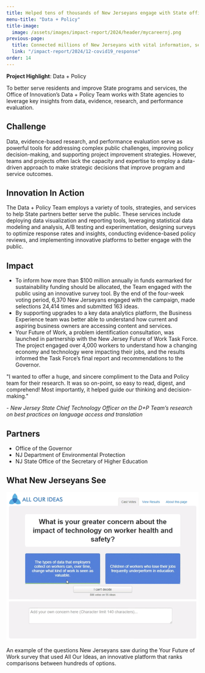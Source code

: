 ```yaml
---
title: Helped tens of thousands of New Jerseyans engage with State officials on policy making and spending decisions
menu-title: "Data + Policy"
title-image:
  image: /assets/images/impact-report/2024/header/mycareernj.png
previous-page:
  title: Connected millions of New Jerseyans with vital information, services, and programs
  link: "/impact-report/2024/12-covid19_response"
order: 14
---
```


<div class="usa-alert usa-alert--info usa-alert--no-icon">
    <div class="usa-alert__body">
        <p class="usa-alert__text">
            <strong> Project Highlight</strong>: Data + Policy
        </p>
    </div>
</div>

To better serve residents and improve State programs and services, the Office of Innovation’s Data + Policy Team works with State agencies to leverage key insights from data, evidence, research, and performance evaluation.

## Challenge

Data, evidence-based research, and performance evaluation serve as powerful tools for addressing complex public challenges, improving policy decision-making, and supporting project improvement strategies. However, teams and projects often lack the capacity and expertise to employ a data-driven approach to make strategic decisions that improve program and service outcomes.

## Innovation In Action

The Data + Policy Team employs a variety of tools, strategies, and services to help State partners better serve the public. These services include deploying data visualization and reporting tools, leveraging statistical data modeling and analysis, A/B testing and experimentation, designing surveys to optimize response rates and insights, conducting evidence-based policy reviews, and implementing innovative platforms to better engage with the public.

## Impact

- To inform how more than $100 million annually in funds earmarked for sustainability funding should be allocated, the Team engaged with the public using an innovative survey tool. By the end of the four-week voting period, 6,370 New Jerseyans engaged with the campaign, made selections 24,414 times and submitted 163 ideas.
- By supporting upgrades to a key data analytics platform, the Business Experience team was better able to understand how current and aspiring business owners are accessing content and services.
- Your Future of Work, a problem identification consultation, was launched in partnership with the New Jersey Future of Work Task Force. The project engaged over 4,000 workers to understand how a changing economy and technology were impacting their jobs, and the results informed the Task Force’s final report and recommendations to the Governor.

<div class="usa-alert usa-alert--info usa-alert--no-icon">
  <div class="usa-alert__body">
    <p class="usa-alert__text">
      "I wanted to offer a huge, and sincere compliment to the Data and Policy team for their research. It was so on-point, so easy to read, digest, and comprehend! Most importantly, it helped guide our thinking and decision-making."
    </p>
    <p>
    - <em>New Jersey State Chief Technology Officer on the D+P Team’s research on best practices on language access and translation</em>
    </p>
  </div>
</div>

## Partners

- Office of the Governor
- NJ Department of Environmental Protection
- NJ State Office of the Secretary of Higher Education

## What New Jerseyans See

<img
  src="/assets/images/impact-report/2024/examples/allourideas.bin"
  alt=""
  class="padding-4"
/>

An example of the questions New Jerseyans saw during the Your Future of Work survey that used All Our Ideas, an innovative platform that ranks comparisons between hundreds of options.
